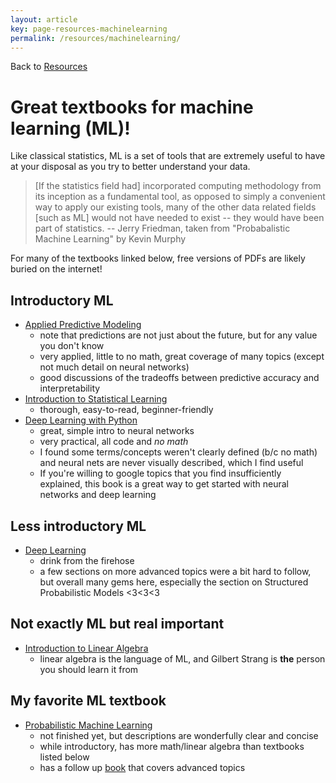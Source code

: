 ```yaml
---
layout: article
key: page-resources-machinelearning
permalink: /resources/machinelearning/
---
```


Back to [Resources](/resources/)

# Great textbooks for machine learning (ML)!

Like classical statistics, ML is a set of tools that are extremely useful to have at your disposal as you try to better understand your data. 

>[If the statistics field had] incorporated computing methodology from its inception as a fundamental tool, as opposed to simply a convenient way to apply our existing tools, many of the other data related fields [such as ML] would not have needed to exist -- they would have been part of statistics.
> -- Jerry Friedman, taken from "Probabalistic Machine Learning" by Kevin Murphy

For many of the textbooks linked below, free versions of PDFs are likely buried on the internet!



## Introductory ML

- [Applied Predictive Modeling](http://appliedpredictivemodeling.com/)
    - note that predictions are not just about the future, but for any value you don't know
    - very applied, little to no math, great coverage of many topics (except not much detail on neural networks)
    - good discussions of the tradeoffs between predictive accuracy and interpretability
- [Introduction to Statistical Learning](https://www.statlearning.com/)
    - thorough, easy-to-read, beginner-friendly
- [Deep Learning with Python](https://www.manning.com/books/deep-learning-with-python)
    - great, simple intro to neural networks
    - very practical, all code and *no math*
    - I found some terms/concepts weren't clearly defined (b/c no math) and neural nets are never visually described, which I find useful
    - If you're willing to google topics that you find insufficiently explained, this book is a great way to get started with neural networks and deep learning

## Less introductory ML

- [Deep Learning](https://www.deeplearningbook.org/) 
    - drink from the firehose
    - a few sections on more advanced topics were a bit hard to follow, but overall many gems here, especially the section on Structured Probabilistic Models <3<3<3

## Not exactly ML but real important
- [Introduction to Linear Algebra](https://math.mit.edu/~gs/linearalgebra/)
    - linear algebra is the language of ML, and Gilbert Strang is **the** person you should learn it from
    
## My favorite ML textbook
 - [Probabilistic Machine Learning](https://probml.github.io/pml-book/book1.html)
    - not finished yet, but descriptions are wonderfully clear and concise
    - while introductory, has more math/linear algebra than textbooks listed below
    - has a follow up [book](https://probml.github.io/pml-book/book2.html) that covers advanced topics